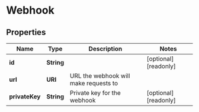 

# Webhook


## Properties

| Name | Type | Description | Notes |
|------------ | ------------- | ------------- | -------------|
|**id** | **String** |  |  [optional] [readonly] |
|**url** | **URI** | URL the webhook will make requests to |  |
|**privateKey** | **String** | Private key for the webhook |  [optional] [readonly] |



